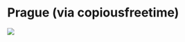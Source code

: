 <!--
id: 31257101
link: http://tumblr.atmos.org/post/31257101/prague-via-copiousfreetime
slug: prague-via-copiousfreetime
date: Wed Apr 09 2008 08:43:46 GMT-0700 (PDT)
publish: 2008-04-09
tags: 
title: Prague (via copiousfreetime)
-->


Prague (via copiousfreetime)
============================

![](http://24.media.tumblr.com/ZyX8Upfyn7lmatv582wk7zGg_400.jpg)

